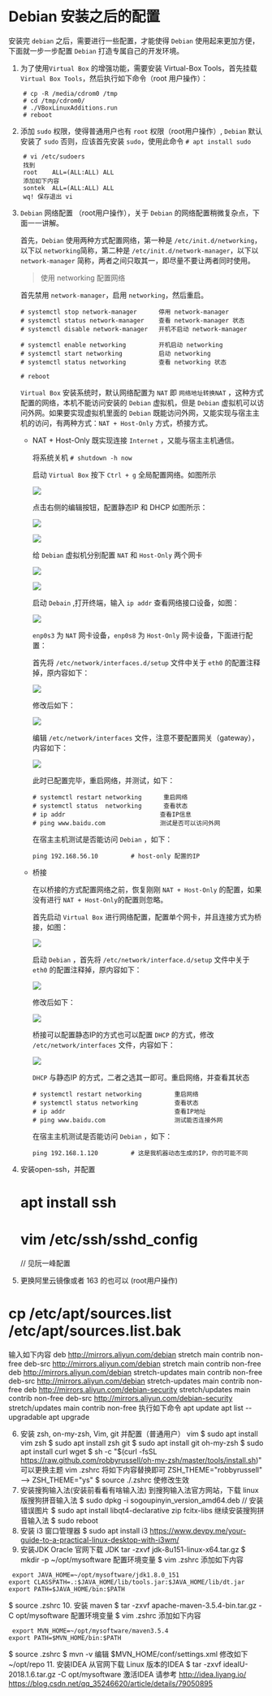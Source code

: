 # Debian 安装之后的配置

安装完 `debian` 之后，需要进行一些配置，才能使得  `Debian` 使用起来更加方便，下面就一步一步配置 `Debian` 打造专属自己的开发环境。

1. 为了使用`Virtual Box` 的增强功能，需要安装 Virtual-Box Tools，首先挂载 `Virtual Box Tools`，然后执行如下命令（root 用户操作）：
```shell
	# cp -R /media/cdrom0 /tmp
	# cd /tmp/cdrom0/
	# ./VBoxLinuxAdditions.run
	# reboot
```

2. 添加 `sudo` 权限，使得普通用户也有 `root` 权限（root用户操作）, `Debian` 默认安装了 `sudo` 否则，应该首先安装 `sudo`，使用此命令 `# apt install sudo`
```shell
	# vi /etc/sudoers
	找到 
	root 	ALL=(ALL:ALL) ALL
	添加如下内容
	sontek  ALL=(ALL:ALL) ALL
	wq! 保存退出 vi
```

3. `Debian` 网络配置 （root用户操作），关于 `Debian` 的网络配置稍微复杂点，下面一一讲解。

   首先，`Debian` 使用两种方式配置网络，第一种是  `/etc/init.d/networking`，以下以 `networking`简称，第二种是 `/etc/init.d/network-manager`，以下以 `network-manager` 简称，两者之间只取其一，即尽量不要让两者同时使用。

   > 使用 networking 配置网络

   首先禁用 `network-manager`，启用 `networking`，然后重启。

   ```shell
   # systemctl stop network-manager      停用 network-manager
   # systemctl status network-manager    查看 network-manager 状态
   # systemctl disable network-manager   开机不启动 network-manager
   
   # systemctl enable networking         开机启动 networking
   # systemctl start networking          启动 networking
   # systemctl status networking         查看 networking 状态
   
   # reboot
   ```

   `Virtual Box` 安装系统时，默认网络配置为 `NAT` 即 `网络地址转换NAT` ，这种方式配置的网络，本机不能访问安装的 `Debian` 虚拟机，但是 `Debian`  虚拟机可以访问外网。如果要实现虚拟机里面的 `Debian` 既能访问外网，又能实现与宿主主机的访问，有两种方式：`NAT + Host-Only` 方式，桥接方式。

   * NAT + Host-Only 既实现连接 `Internet` ，又能与宿主主机通信。

     将系统关机 `# shutdown -h now`

     启动 `Virtual Box` 按下 `Ctrl + g` 全局配置网络。如图所示

     ![](./images/network-hostonly-config.png) 

     点击右侧的编辑按钮，配置静态IP 和 DHCP 如图所示：

     ![](images/network-hostonly-static.png)

     ![](./images/network-hostonly-dhcp.png)

     给 `Debian` 虚拟机分别配置 `NAT` 和 `Host-Only` 两个网卡

     ![](./images/networking-nat.png)

     ![](./images/networking-hostonly.png)

     启动 `Debain` ,打开终端，输入 `ip addr` 查看网络接口设备，如图：

     ![](./images/networking-dev.png)

     `enp0s3` 为 `NAT` 网卡设备，`enp0s8`  为 `Host-Only` 网卡设备，下面进行配置：

     首先将 `/etc/network/interfaces.d/setup` 文件中关于 `eth0` 的配置注释掉，原内容如下：

     ![](./images/networking-setup.png)

     修改后如下：

     ![](./images/networking-setuped.png)

     编辑 `/etc/network/interfaces` 文件，注意不要配置网关（gateway），内容如下：

     ![](./images/networking-nat-hostonly-config.png)

     此时已配置完毕，重启网络，并测试，如下：

     ```shell
     # systemctl restart networking      重启网络
     # systemctl status  networking      查看状态
     # ip addr							查看IP信息
     # ping www.baidu.com				测试是否可以访问外网
     ```

     在宿主主机测试是否能访问 `Debian` ，如下：

     ```shell
     ping 192.168.56.10         # host-only 配置的IP
     ```

   * 桥接

     在以桥接的方式配置网络之前，恢复刚刚 `NAT + Host-Only` 的配置，如果没有进行  `NAT + Host-Only`的配置则忽略。

     首先启动  `Virtual Box` 进行网络配置，配置单个网卡，并且连接方式为桥接，如图：

     ![](./images/networking-bridge.png)

     启动 `Debian` ，首先将 `/etc/network/interface.d/setup` 文件中关于 `eth0` 的配置注释掉，原内容如下：

     ![](./images/networking-setup.png)

     修改后如下：

     ![](./images/networking-setuped.png)

     桥接可以配置静态IP的方式也可以配置 `DHCP` 的方式，修改 `/etc/network/interfaces` 文件，内容如下：

     ![](./images/networking-bridge-config.png)

     `DHCP` 与静态IP 的方式，二者之选其一即可。重启网络，并查看其状态

       ```shell
     # systemctl restart networking			重启网络
     # systemctl status networking			查看状态
     # ip addr								查看IP地址
     # ping www.baidu.com					测试能否连接外网
       ```

     在宿主主机测试是否能访问 `Debian` ，如下：

     ```shell
     ping 192.168.1.120         # 这是我机器动态生成的IP，你的可能不同
     ```

4. 安装open-ssh，并配置
   # apt install ssh
   # vim /etc/ssh/sshd_config
   // 见阮一峰配置

5. 更换阿里云镜像或者 163 的也可以 (root用户操作)
  # cp /etc/apt/sources.list /etc/apt/sources.list.bak
  输入如下内容
  deb http://mirrors.aliyun.com/debian stretch main contrib non-free
  deb-src http://mirrors.aliyun.com/debian stretch main contrib non-free
  deb http://mirrors.aliyun.com/debian stretch-updates main contrib non-free
  deb-src http://mirrors.aliyun.com/debian stretch-updates main contrib non-free
  deb http://mirrors.aliyun.com/debian-security stretch/updates main contrib non-free
  deb-src http://mirrors.aliyun.com/debian-security stretch/updates main contrib non-free
  执行如下命令
  apt update
  apt list --upgradable
  apt upgrade

6. 安装 zsh, on-my-zsh, Vim, git 并配置（普通用户）
  vim
  $ sudo apt install vim
  zsh
  $ sudo apt install zsh
  git
  $ sudo apt install git
  oh-my-zsh
  $ sudo apt install curl wget
  $ sh -c "$(curl -fsSL https://raw.github.com/robbyrussell/oh-my-zsh/master/tools/install.sh)"
  可以更换主题
  vim .zshrc 
  将如下内容替换即可
  ZSH_THEME="robbyrussell"  --> ZSH_THEME="ys"
  $ source ./.zshrc   使修改生效
7. 安装搜狗输入法(安装前看看有啥输入法)
   到搜狗输入法官方网站，下载 linux 版搜狗拼音输入法
   $ sudo dpkg -i sogoupinyin_version_amd64.deb
   // 安装错误图片
   $ sudo apt install libqt4-declarative zip fcitx-libs
   继续安装搜狗拼音输入法
   $ sudo reboot
8. 安装 i3 窗口管理器
   $ sudo apt install i3
   https://www.devpy.me/your-guide-to-a-practical-linux-desktop-with-i3wm/
9. 安装JDK
  Oracle 官网下载 JDK
  tar -zxvf jdk-8u151-linux-x64.tar.gz
  $ mkdir -p ~/opt/mysoftware
  配置环境变量
  $ vim .zshrc  添加如下内容
  ```
   export JAVA_HOME=~/opt/mysoftware/jdk1.8.0_151
  export CLASSPATH=.:$JAVA_HOME/lib/tools.jar:$JAVA_HOME/lib/dt.jar
  export PATH=$JAVA_HOME/bin:$PATH
  ```
  $ source .zshrc
10. 安装 maven
  $ tar -zxvf apache-maven-3.5.4-bin.tar.gz -C opt/mysoftware
  配置环境变量
   $ vim .zshrc  添加如下内容
  ```
   export MVN_HOME=~/opt/mysoftware/maven3.5.4
  export PATH=$MVN_HOME/bin:$PATH
  ```
   $ source .zshrc
   $ mvn -v
  编辑
  $MVN_HOME/conf/settings.xml
  修改如下
  <localRepository>~/opt/repo<localRepository>
11. 安装IDEA
   从官网下载 Linux 版本的IDEA
   $ tar -zxvf ideaIU-2018.1.6.tar.gz -C opt/mysoftware
   激活IDEA 请参考 http://idea.liyang.io/
   https://blog.csdn.net/qq_35246620/article/details/79050895

   

   

   

   

   

   

   

   

   

   

   

   

   

   

   


